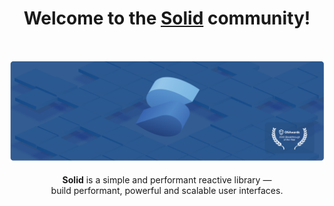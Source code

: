 <h1 align="center">Welcome to the <a href="https://www.solidjs.com">Solid</a> community!</h1>
<br/>
<p align="center">
  <img src="https://raw.githubusercontent.com/solidjs/.github/main/assets/banner-minimal.png" alt="Solid logo">
  <br/><br/>
  <b>Solid</b> is a simple and performant reactive library &mdash;
  <br/>
  build performant, powerful and scalable user interfaces.
  <br/><br/>
</p>
